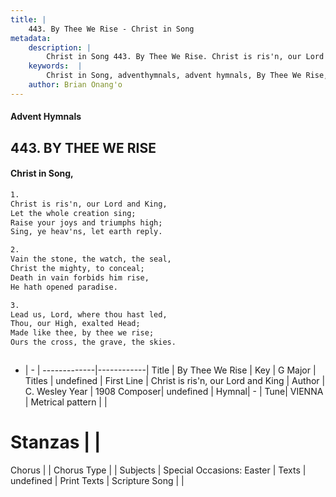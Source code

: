 ```yaml
---
title: |
    443. By Thee We Rise - Christ in Song
metadata:
    description: |
        Christ in Song 443. By Thee We Rise. Christ is ris'n, our Lord and King, Let the whole creation sing; Raise your joys and triumphs high; Sing, ye heav'ns, let earth reply.
    keywords:  |
        Christ in Song, adventhymnals, advent hymnals, By Thee We Rise, Christ is ris'n, our Lord and King. 
    author: Brian Onang'o
---
```


#### Advent Hymnals
## 443. BY THEE WE RISE
####  Christ in Song,

```txt
1.
Christ is ris'n, our Lord and King,
Let the whole creation sing;
Raise your joys and triumphs high;
Sing, ye heav'ns, let earth reply.

2.
Vain the stone, the watch, the seal,
Christ the mighty, to conceal;
Death in vain forbids him rise,
He hath opened paradise.

3.
Lead us, Lord, where thou hast led,
Thou, our High, exalted Head;
Made like thee, by thee we rise;
Ours the cross, the grave, the skies.



```

- |   -  |
-------------|------------|
Title | By Thee We Rise |
Key | G Major |
Titles | undefined |
First Line | Christ is ris'n, our Lord and King |
Author | C. Wesley
Year | 1908
Composer| undefined |
Hymnal|  - |
Tune| VIENNA |
Metrical pattern | |
# Stanzas |  |
Chorus |  |
Chorus Type |  |
Subjects | Special Occasions: Easter |
Texts | undefined |
Print Texts | 
Scripture Song |  |
    
